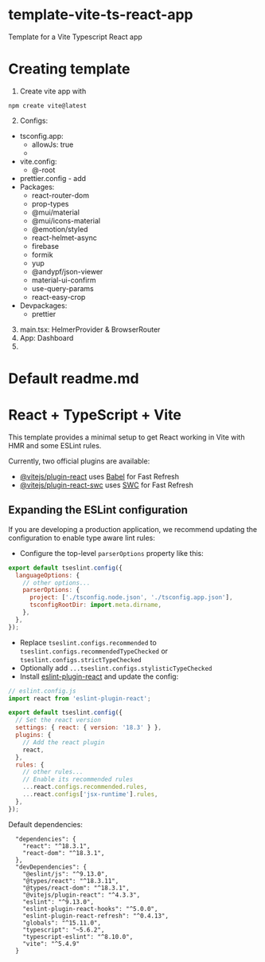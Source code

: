 # template-vite-ts-react-app

Template for a Vite Typescript React app

# Creating template

1. Create vite app with

```
npm create vite@latest

```

2. Configs:

- tsconfig.app:
  - allowJs: true
  -
- vite.config:
  - @-root
- prettier.config - add
- Packages:
  - react-router-dom
  - prop-types
  - @mui/material
  - @mui/icons-material
  - @emotion/styled
  - react-helmet-async
  - firebase
  - formik
  - yup
  - @andypf/json-viewer
  - material-ui-confirm
  - use-query-params
  - react-easy-crop
- Devpackages:
  - prettier

3. main.tsx: HelmerProvider & BrowserRouter
4. App: Dashboard
5.

# Default readme.md

# React + TypeScript + Vite

This template provides a minimal setup to get React working in Vite with HMR and some ESLint rules.

Currently, two official plugins are available:

- [@vitejs/plugin-react](https://github.com/vitejs/vite-plugin-react/blob/main/packages/plugin-react/README.md) uses [Babel](https://babeljs.io/) for Fast Refresh
- [@vitejs/plugin-react-swc](https://github.com/vitejs/vite-plugin-react-swc) uses [SWC](https://swc.rs/) for Fast Refresh

## Expanding the ESLint configuration

If you are developing a production application, we recommend updating the configuration to enable type aware lint rules:

- Configure the top-level `parserOptions` property like this:

```js
export default tseslint.config({
  languageOptions: {
    // other options...
    parserOptions: {
      project: ['./tsconfig.node.json', './tsconfig.app.json'],
      tsconfigRootDir: import.meta.dirname,
    },
  },
});
```

- Replace `tseslint.configs.recommended` to `tseslint.configs.recommendedTypeChecked` or `tseslint.configs.strictTypeChecked`
- Optionally add `...tseslint.configs.stylisticTypeChecked`
- Install [eslint-plugin-react](https://github.com/jsx-eslint/eslint-plugin-react) and update the config:

```js
// eslint.config.js
import react from 'eslint-plugin-react';

export default tseslint.config({
  // Set the react version
  settings: { react: { version: '18.3' } },
  plugins: {
    // Add the react plugin
    react,
  },
  rules: {
    // other rules...
    // Enable its recommended rules
    ...react.configs.recommended.rules,
    ...react.configs['jsx-runtime'].rules,
  },
});
```

Default dependencies:

```
  "dependencies": {
    "react": "^18.3.1",
    "react-dom": "^18.3.1",
  },
  "devDependencies": {
    "@eslint/js": "^9.13.0",
    "@types/react": "^18.3.11",
    "@types/react-dom": "^18.3.1",
    "@vitejs/plugin-react": "^4.3.3",
    "eslint": "^9.13.0",
    "eslint-plugin-react-hooks": "^5.0.0",
    "eslint-plugin-react-refresh": "^0.4.13",
    "globals": "^15.11.0",
    "typescript": "~5.6.2",
    "typescript-eslint": "^8.10.0",
    "vite": "^5.4.9"
  }

```
